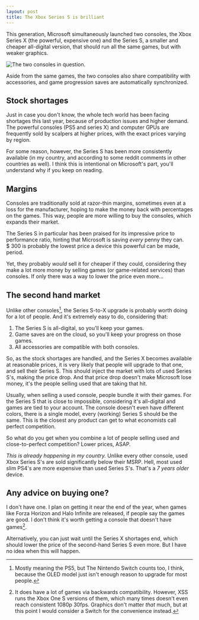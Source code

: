 ```yaml
---
layout: post
title: The Xbox Series S is brilliant
---
```


This generation, Microsoft simultaneously launched two consoles, the Xbox Series X (the powerful, expensive one) and the Series S, a smaller and cheaper all-digital version, that should run all the same games, but with weaker graphics.

![The two consoles in question.](https://cdn.hobbyconsolas.com/sites/navi.axelspringer.es/public/styles/2400/public/media/image/2020/09/xbox-series-x-xbox-series-s-2060597.jpg)

Aside from the same games, the two consoles also share compatibility with accessories, and game progression saves are automatically synchronized.

## Stock shortages

Just in case you don't know, the whole tech world has been facing shortages this last year, because of production issues and higher demand. The powerful consoles (PS5 and series X) and computer GPUs are frequently sold by scalpers at higher prices, with the exact prices varying by region.

For some reason, however, the Series S has been more consistently available (in my country, and according to some reddit comments in other countries as well). I think this is intentional on Microsoft's part, you'll understand why if you keep on reading.

## Margins

Consoles are traditionally sold at razor-thin margins, sometimes even at a loss for the manufacturer, hoping to make the money back with percentages on the games.
This way, people are more willing to buy the consoles, which expands their market.

The Series S in particular has been praised for its impressive price to performance ratio, hinting that Microsoft is saving _every_ penny they can. $ 300 is probably the lowest price a device this powerful can be made, period.

Yet, they probably _would_ sell it for cheaper if they could, considering they make a lot more money by selling games (or game-related services) than consoles. If only there was a way to lower the price even more...

## The second hand market

Unlike other consoles[^other], the Series S-to-X upgrade is probably worth doing for a lot of people. And it's extremely easy to do, considering that:

1. The Series S is all-digital, so you'll keep your games.
1. Game saves are on the cloud, so you'll keep your progress on those games.
2. All accessories are compatible with both consoles.

So, as the stock shortages are handled, and the Series X becomes available at reasonable prices, it is very likely that people will upgrade to that one, and sell their Series S. This should inject the market with lots of used Series S's, making the price drop. And that price drop doesn't make Microsoft lose money, it's the people selling used that are taking that hit.

Usually, when selling a used console, people bundle it with their games. For the Series S that is close to impossible, considering it's all-digital and games are tied to your account. The console doesn't even have different colors, there is a single model, every (working) Series S should be the same. This is the closest any product can get to what economists call perfect competition.

So what do you get when you combine a lot of people selling used and close-to-perfect competition? Lower prices, ASAP.

_This is already happening in my country._ Unlike every other console, used Xbox Series S's are sold significantly below their MSRP. Hell, most used slim PS4's are more expensive than used Series S's. That's a _7 years older_ device.

## Any advice on buying one?

I don't have one. I plan on getting it near the end of the year, when games like Forza Horizon and Halo Infinite are released, if people say the games are good. I don't think it's worth getting a console that doesn't have games[^backcompat].

Alternatively, you can just wait until the Series X shortages end, which should lower the price of the second-hand Series S even more. But I have no idea when this will happen.

[^backcompat]: It does have a lot of games via backwards compatibility. However, XSS runs the Xbox One S versions of them, which many times doesn't even reach consistent 1080p 30fps. Graphics don't matter _that_ much, but at this point I would consider a Switch for the convenience instead.

[^other]: Mostly meaning the PS5, but The Nintendo Switch counts too, I think, because the OLED model just isn't enough reason to upgrade for most people.
